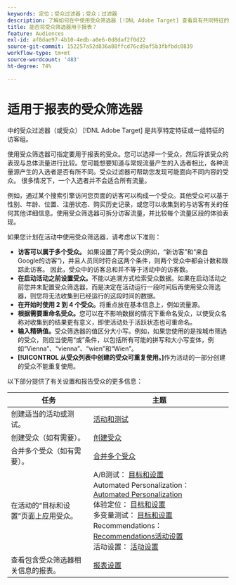 ```yaml
---
keywords: 定位；受众过滤器；受众；过滤器
description: 了解如何在中使用受众筛选器 [!DNL Adobe Target] 查看具有共同特征的访客的数据。
title: 能否将受众筛选器用于报表？
feature: Audiences
exl-id: af8dae97-4b10-4edb-a0e6-0d8daf2f0d22
source-git-commit: 152257a52d836a88ffcd76cd9af5b3fbfbdc0839
workflow-type: tm+mt
source-wordcount: '483'
ht-degree: 74%

---
```


# 适用于报表的受众筛选器

中的受众过滤器（或受众） [!DNL Adobe Target] 是共享特定特征或一组特征的访客组。

使用受众筛选器可指定要用于报表的受众。您可以选择一个受众，然后将该受众的表现与总体流量进行比较。您可能想要知道与常规流量产生的入选者相比，各种流量源产生的入选者是否有所不同。受众过滤器可帮助您发现可能面向不同内容的受众。 很多情况下，一个入选者并不会适合所有流量。

例如，通过某个搜索引擎访问您页面的访客可以构成一个受众。其他受众可以基于性别、年龄、位置、注册状态、购买历史记录，或您可以收集到的与访客有关的任何其他详细信息。使用受众筛选器可拆分访客流量，并比较每个流量区段的体验表现。

如果您计划在活动中使用受众筛选器，请考虑以下准则：

* **访客可以属于多个受众。** 如果设置了两个受众(例如，“新访客”和“来自Google的访客”)，并且人员同时符合这两个条件，则两个受众中都会计数和跟踪此访客。 因此，受众中的访客总和并不等于活动中的访客数。
* **在启动活动之前设置受众。**&#x200B;不能以追溯方式检索受众数据。如果在启动活动之前您并未配置受众筛选器，而是决定在活动运行一段时间后再使用受众筛选器，则您将无法收集到已经运行的这段时间的数据。
* **在开始时使用 2 到 4 个受众。**&#x200B;将重点放在基本信息上，例如流量源。
* **根据需要重命名受众。**&#x200B;您可以在不影响数据的情况下重命名受众，以使受众名称对收集到的结果更有意义，即使活动处于活跃状态也可重命名。
* **输入精确值。**&#x200B;受众筛选器的值区分大小写。例如，如果您使用的是按城市筛选的受众，则应当使用“或”条件，以包括所有可能的拼写和大小写变体，例如“Vienna”、“vienna”、“wien”和“Wien”。
* **[!UICONTROL 从受众列表中创建的受众可重复使用。]**&#x200B;作为活动的一部分创建的受众不能重复使用。

以下部分提供了有关设置和报告受众的更多信息：

| 任务 | 主题 |
|--- |--- |
| 创建适当的活动或测试。 | [活动和测试](/help/main/c-intro/target-key-concepts.md) |
| 创建受众（如有需要）。 | [创建受众](/help/main/c-target/c-audiences/create-audience.md) |
| 合并多个受众（如有需要）。 | [合并多个受众](/help/main/c-target/combining-multiple-audiences.md) |
| 在活动的“目标和设置”页面上应用受众。 | A/B测试： [目标和设置](/help/main/c-activities/t-test-ab/t-test-create-ab/ab-goals-and-settings.md)<br>Automated Personalization：  [Automated Personalization](/help/main/c-activities/t-automated-personalization/automated-personalization.md)<br>体验定位： [目标和设置](/help/main/c-activities/t-experience-target/t-xt-create/xt-goals-and-settings.md)<br>多变量测试：  [目标和设置](/help/main/c-activities/c-multivariate-testing/t-create-multivariate-test/goals-and-settings.md)<br>Recommendations： [Recommendations活动设置](/help/main/c-recommendations/t-create-recs-activity/recs-activity-settings.md)<br>活动设置： [活动设置](/help/main/c-activities/activity-settings.md) |
| 查看包含受众筛选器相关信息的报表。 | [报表设置](/help/main/c-reports/c-report-settings/report-settings.md) |
